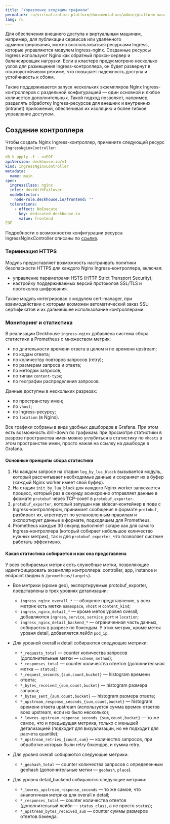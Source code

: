 ```yaml
---
title: "Управление входящим трафиком"
permalink: ru/virtualization-platform/documentation/admin/platform-management/network/ingress.html
lang: ru
---
```


Для обеспечения внешнего доступа к виртуальным машинам, например, для публикации сервисов или удалённого администрирования, можно воспользоваться ресурсами Ingress, которые управляются модулем ingress-nginx.
Созданные ресурсы Ingress используют Nginx как обратный прокси-сервер и балансировщик нагрузки. Если в кластере предусмотрено несколько узлов для размещения Ingress-контроллера, он будет развернут в отказоустойчивом режиме, что повышает надежность доступа и устойчивость к сбоям.

Также поддерживается запуск нескольких экземпляров Nginx Ingress-контроллеров с раздельной конфигурацией — один основной и любое количество дополнительных. Такой подход позволяет, например, разделять обработку Ingress-ресурсов для внешних и внутренних (intranet) приложений, обеспечивая их изоляцию и более гибкое управление доступом.

## Создание контроллера

Чтобы создать Nginx Ingress-контроллер, примените следующий ресурс `IngressNginxController`:

```yaml
d8 k apply -f - <<EOF
apiVersion: deckhouse.io/v1
kind: IngressNginxController
metadata:
  name: main
spec:
  ingressClass: nginx
  inlet: HostWithFailover
  nodeSelector:
    node-role.deckhouse.io/frontend: ""
  tolerations:
    - effect: NoExecute
      key: dedicated.deckhouse.io
      value: frontend
EOF
```

Подробности о возможностях конфигурации ресурса IngressNginxController описаны по [ссылке](todo,mc).

### Терминация HTTPS

Модуль предоставляет возможность настраивать политики безопасности HTTPS для каждого Nginx Ingress-контроллера, включая:

- управление параметрами HSTS (HTTP Strict Transport Security);
- настройку поддерживаемых версий протоколов SSL/TLS и протоколов шифрования.

Также модуль интегрирован с модулем cert-manager, при взаимодействии с которым возможен автоматический заказ SSL-сертификатов и их дальнейшее использование контроллерами.

### Мониторинг и статистика

В реализации Deckhouse `ingress-nginx` добавлена система сбора статистики в Prometheus с множеством метрик:

- по длительности времени ответа в целом и по времени upstream;
- по кодам ответа;
- по количеству повторов запросов (retry);
- по размерам запроса и ответа;
- по методам запросов;
- по типам `content-type`;
- по географии распределения запросов.

Данные доступны в нескольких разрезах:

- по пространству имен;
- по `vhost`;
- по Ingress-ресурсу;
- по `location` (в Nginx).

Все графики собраны в виде удобных дашбордов в Grafana. При этом есть возможность drill-down по графикам: при просмотре статистики в разрезе пространства имен можно углубиться в статистику по `vhosts` в этом пространстве имен, просто нажав на ссылку на дашборде в Grafana.

#### Основные принципы сбора статистики

1. На каждом запросе на стадии `log_by_lua_block` вызывается модуль, который рассчитывает необходимые данные и сохраняет их в буфер (каждый Nginx worker имеет свой буфер).
1. На стадии `init_by_lua_block` для каждого Nginx worker запускается процесс, который раз в секунду асинхронно отправляет данные в формате `protobuf` через TCP-сокет в `protobuf_exporter`.
1. `protobuf_exporter`, который запущен как sidecar-контейнер в поде с Ingress-контроллером, принимает сообщения в формате `protobuf`, разбирает их, агрегирует по установленным правилам и экспортирует данные в формате, подходящем для Prometheus.
1. Prometheus каждые 30 секунд выполняет scrape как для самого Ingress-контроллера (который собирает небольшое количество нужных метрик), так и для `protobuf_exporter`, что позволяет системе работать эффективно.

#### Какая статистика собирается и как она представлена

У всех собираемых метрик есть служебные метки, позволяющие идентифицировать экземпляр контроллера: controller, app, instance и endpoint (видны в `/prometheus/targets`).

* Все метрики (кроме geo), экспортируемые protobuf_exporter, представлены в трех уровнях детализации:
  * `ingress_nginx_overall_*` — обзорное представление, у всех метрик есть метки `namespace`, `vhost` и `content_kind`;
  * `ingress_nginx_detail_*` — кроме меток уровня overall, добавляются `ingress`, `service`, `service_port` и `location`;
  * `ingress_nginx_detail_backend_*` — ограниченная часть данных, собирается в разрезе по бэкендам. У этих метрик, кроме меток уровня detail, добавляется лейбл `pod_ip`.

* Для уровней overall и detail собираются следующие метрики:
  * `*_requests_total` — counter количества запросов (дополнительные метки — `scheme`, `method`);
  * `*_responses_total` — counter количества ответов (дополнительная метка — `status`);
  * `*_request_seconds_{sum,count,bucket}` — histogram времени ответа;
  * `*_bytes_received_{sum,count,bucket}` — histogram размера запроса;
  * `*_bytes_sent_{sum,count,bucket}` — histogram размера ответа;
  * `*_upstream_response_seconds_{sum,count,bucket}` — histogram времени ответа upstream (используется сумма времен ответов всех upstream, если их было несколько);
  * `*_lowres_upstream_response_seconds_{sum,count,bucket}` — то же самое, что и предыдущая метрика, только с меньшей детализацией (подходит для визуализации, но не подходит для расчета quantile);
  * `*_upstream_retries_{count,sum}` — количество запросов, при обработке которых были retry бэкендов, и сумма retry.

* Для уровня overall собираются следующие метрики:
  * `*_geohash_total` — counter количества запросов с определенным geohash (дополнительные метки — `geohash`, `place`).

* Для уровня detail_backend собираются следующие метрики:
  * `*_lowres_upstream_response_seconds` — то же самое, что аналогичная метрика для overall и detail;
  * `*_responses_total` — counter количества ответов (дополнительный лейбл — `status_class`, а не просто `status`);
  * `*_upstream_bytes_received_sum` — counter суммы размеров ответов бэкенда.
